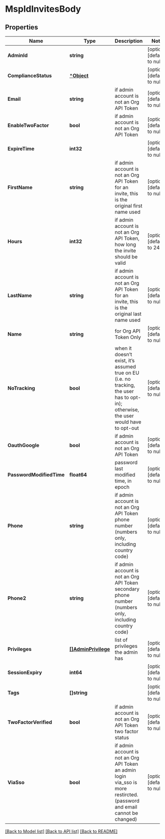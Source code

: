# MspIdInvitesBody

## Properties
Name | Type | Description | Notes
------------ | ------------- | ------------- | -------------
**AdminId** | **string** |  | [optional] [default to null]
**ComplianceStatus** | [***Object**](.md) |  | [optional] [default to null]
**Email** | **string** | if admin account is not an Org API Token | [optional] [default to null]
**EnableTwoFactor** | **bool** | if admin account is not an Org API Token | [optional] [default to null]
**ExpireTime** | **int32** |  | [optional] [default to null]
**FirstName** | **string** | if admin account is not an Org API Token for an invite, this is the original first name used | [optional] [default to null]
**Hours** | **int32** | if admin account is not an Org API Token, how long the invite should be valid | [optional] [default to 24]
**LastName** | **string** | if admin account is not an Org API Token for an invite, this is the original last name used | [optional] [default to null]
**Name** | **string** | for Org API Token Only | [optional] [default to null]
**NoTracking** | **bool** | when it doesn’t exist, it’s assumed true on EU (i.e. no tracking, the user has to opt-in); otherwise, the user would have to opt-out | [optional] [default to null]
**OauthGoogle** | **bool** | if admin account is not an Org API Token | [optional] [default to null]
**PasswordModifiedTime** | **float64** | password last modified time, in epoch | [optional] [default to null]
**Phone** | **string** | if admin account is not an Org API Token phone number (numbers only, including country code) | [optional] [default to null]
**Phone2** | **string** | if admin account is not an Org API Token secondary phone number (numbers only, including country code) | [optional] [default to null]
**Privileges** | [**[]AdminPrivilege**](admin_privilege.md) | list of privileges the admin has | [optional] [default to null]
**SessionExpiry** | **int64** |  | [optional] [default to null]
**Tags** | **[]string** |  | [optional] [default to null]
**TwoFactorVerified** | **bool** | if admin account is not an Org API Token two factor status | [optional] [default to null]
**ViaSso** | **bool** | if admin account is not an Org API Token an admin login via_sso is more restircted. (password and email cannot be changed) | [optional] [default to null]

[[Back to Model list]](../README.md#documentation-for-models) [[Back to API list]](../README.md#documentation-for-api-endpoints) [[Back to README]](../README.md)

